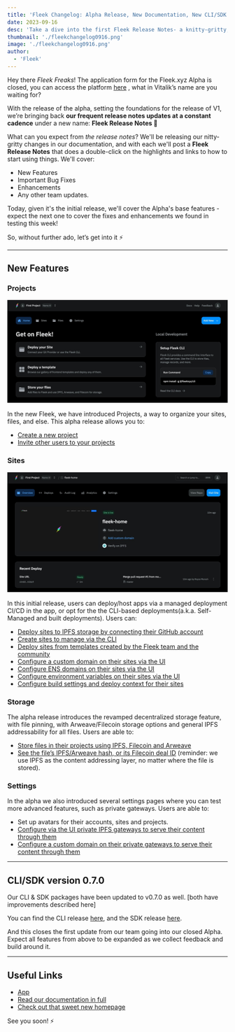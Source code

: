 ```yaml
---
title: 'Fleek Changelog: Alpha Release, New Documentation, New CLI/SDK Version'
date: 2023-09-16
desc: 'Take a dive into the first Fleek Release Notes- a knitty-gritty, regular release notes covering Features, Fixes, and Improvements'
thumbnail: './fleekchangelog0916.png'
image: './fleekchangelog0916.png'
author:
  - 'Fleek'
---
```


Hey there _Fleek Freaks_! The application form for the Fleek.xyz Alpha is closed, you can access the platform [here](https://app.fleek.xz) , what in Vitalik’s name are you waiting for?

With the release of the alpha, setting the foundations for the release of V1, we’re bringing back **our frequent release notes updates at a constant cadence** under a new name: **Fleek Release Notes 📔**

What can you expect from _the release notes_? We'll be releasing our nitty-gritty changes in our documentation, and with each we'll post a **Fleek Release Notes** that does a double-click on the highlights and links to how to start using things. We'll cover:

- New Features
- Important Bug Fixes
- Enhancements
- Any other team updates.

Today, given it's the initial release, we'll cover the Alpha's base features - expect the next one to cover the fixes and enhancements we found in testing this week!

So, without further ado, let’s get into it ⚡

---

## New Features

### Projects

![](./Homepage-alpha.png)

In the new Fleek, we have introduced Projects, a way to organize your sites, files, and else. This alpha release allows you to:

- [Create a new project](https://fleek.xyz/docs/platform/projects/#creating-a-new-project)
- [Invite other users to your projects](https://fleek.xyz/docs/platform/projects/#inviting-a-new-user)

### Sites

![](./sites-alpha.png)

In this initial release, users can deploy/host apps via a managed deployment CI/CD in the app, or opt for the the CLI-based deployments(a.k.a. Self-Managed and built deployments). Users can:

- [Deploy sites to IPFS storage by connecting their GitHub account](https://hosting.fleek.xyz/cli/sites/)
- [Create sites to manage via the CLI](https://fleek.xyz/docs/cli/hosting/)
- [Deploy sites from templates created by the Fleek team and the community](https://fleek.xyz/docs/platform/)
- [Configure a custom domain on their sites via the UI](https://fleek.xyz/docs/platform/domains/)
- [Configure ENS domains on their sites via the UI](https://fleek.xyz/docs/platform/domains/)
- [Configure environment variables on their sites via the UI](https://fleek.xyz/docs/platform/deployments/)
- [Configure build settings and deploy context for their sites](https://fleek.xyz/docs/platform/deployments/)

### Storage

The alpha release introduces the revamped decentralized storage feature, with file pinning, with Arweave/Filecoin storage options and general IPFS addressability for all files. Users are able to:

- [Store files in their projects using IPFS, Filecoin and Arweave](https://fleek.xyz/docs/platform/storage/)
- [See the file’s IPFS/Arweave hash, or its Filecoin deal ID](https://fleek.xyz/docs/platform/storage/) (reminder: we use IPFS as the content addressing layer, no matter where the file is stored).

### Settings

In the alpha we also introduced several settings pages where you can test more advanced features, such as private gateways. Users are able to:

- Set up avatars for their accounts, sites and projects.
- [Configure via the UI private IPFS gateways to serve their content through them](https://fleek.xyz/docs/platform/gateways/)
- [Configure a custom domain on their private gateways to serve their content through them](https://fleek.xyz/docs/platform/domains/)

---

## CLI/SDK version 0.7.0

Our CLI & SDK packages have been updated to v0.7.0 as well. [both have improvements described here]

You can find the CLI release [here](https://www.npmjs.com/package/@fleek-platform/cli), and the SDK release [here](https://www.npmjs.com/package/@fleek-platform/sdk).

And this closes the first update from our team going into our closed Alpha. Expect all features from above to be expanded as we collect feedback and build around it.

---

## Useful Links

- [App](https://fleek.xyz/dashboard)
- [Read our documentation in full](https://fleek.xyz/docs/)
- [Check out that sweet new homepage](https://fleek.xyz/)

See you soon! ⚡
